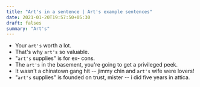 ```yaml
---
title: "Art's in a sentence | Art's example sentences"
date: 2021-01-20T19:57:50+05:30
draft: falses
summary: "Art's"
---
```

- Your `art's` worth a lot.
- That's why `art's` so valuable.
- "`art's` supplies" is for ex- cons.
- The `art's` in the basement, you're going to get a privileged peek.
- It wasn't a chinatown gang hit -- jimmy chin and `art's` wife were lovers!
- "`art's` supplies" is founded on trust, mister -- i did five years in attica.
                 
